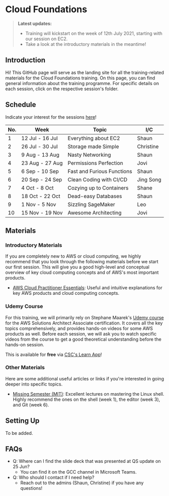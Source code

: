 # Cloud Foundations

> **Latest updates:**
> * Training will kickstart on the week of 12th July 2021, starting with our session on EC2.
> * Take a look at the introductory materials in the meantime!

## Introduction

Hi! This GitHub page will serve as the landing site for all the training-related materials for the Cloud Foundations training. On this page, you can find general information about the training programme. For specific details on each session, click on the respective session's folder.

## Schedule

Indicate your interest for the sessions [here](https://docs.google.com/spreadsheets/d/1WxwbrjraEDHkpbMir_O7vzbq_2NTrHCb3j1esdPmJwA/edit#gid=0)!

| No. | Week | Topic | I/C |
| --- | --- | --- | --- |
| 1 | 12 Jul - 16 Jul | Everything about EC2 | Shaun |
| 2 | 26 Jul - 30 Jul | Storage made Simple | Christine |
| 3 | 9 Aug - 13 Aug | Nasty Networking | Shaun |
| 4 | 23 Aug - 27 Aug | Permissions Perfection | Jovi |
| 5 | 6 Sep - 10 Sep | Fast and Furious Functions | Shaun |
| 6 | 20 Sep - 24 Sep | Clean Coding with CI/CD | Jing Song |
| 7 | 4 Oct - 8 Oct | Cozying up to Containers | Shane |
| 8 | 18 Oct - 22 Oct | Dead-easy Databases | Shaun |
| 9 | 1 Nov - 5 Nov | Sizzling SageMaker | Leo |
| 10 | 15 Nov - 19 Nov | Awesome Architecting | Jovi |

## Materials

### Introductory Materials

If you are completely new to AWS or cloud computing, we highly recommend that you look through the following materials before we start our first session. This will give you a good high-level and conceptual overview of key cloud computing concepts and of AWS's most important products.

* [AWS Cloud Practitioner Essentials](https://www.aws.training/Details/eLearning?id=60697): Useful and intuitive explanations for key AWS products and cloud computing concepts.

### Udemy Course

For this training, we will primarily rely on Stephane Maarek's [Udemy course](https://www.udemy.com/course/aws-certified-solutions-architect-associate-saa-c02/) for the AWS Solutions Architect Associate certification. It covers all the key topics comprehensively, and provides hands-on videos for some AWS products as well. Before each session, we will ask you to watch specific videos from the course to get a good theoretical understanding before the hands-on session.

This is available for **free** via [CSC's Learn App](https://learn.gov.sg/)!

### Other Materials

Here are some additional useful articles or links if you're interested in going deeper into specific topics.

* [Missing Semester (MIT)](https://missing.csail.mit.edu/): Excellent lectures on mastering the Linux shell. Highly recommend the ones on the shell (week 1), the editor (week 3), and Git (week 6).

## Setting Up

To be added.

## FAQs

* Q: Where can I find the slide deck that was presented at QS update on 25 Jun?
    * You can find it on the GCC channel in Microsoft Teams.
* Q: Who should I contact if I need help?
    * Reach out to the admins (Shaun, Christine) if you have any questions!


